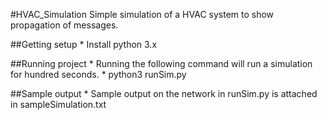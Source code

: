 #HVAC_Simulation
Simple simulation of a HVAC system to show propagation of messages.

##Getting setup
    * Install python 3.x

##Running project
    * Running the following command will run a simulation for hundred seconds.
    * python3 runSim.py
    
##Sample output
    * Sample output on the network in runSim.py is attached in sampleSimulation.txt
